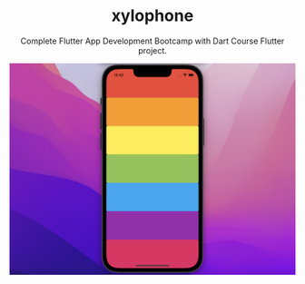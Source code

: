 <div align="center">
<h1> xylophone</h1>

Complete Flutter App Development Bootcamp with Dart Course Flutter project.

  <img src="https://github.com/berlin-experiment/xylophone/blob/master/assets/preview.png?raw=true" width="600" alt="accessibility text">
</div>
